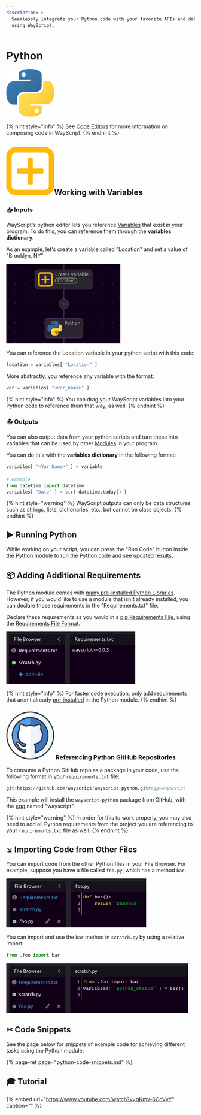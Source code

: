 ```yaml
---
description: >-
  Seamlessly integrate your Python code with your favorite APIs and databases,
  using WayScript.
---
```


# Python

![Write Python code.](../../../.gitbook/assets/python_128x128.png)

{% hint style="info" %}
See [Code Editors](../../../getting_started/code-editors.md) for more information on composing code in WayScript.
{% endhint %}

## ![](../../../.gitbook/assets/create_var.png)Working with Variables

### 📥 Inputs

WayScript's python editor lets you reference [Variables](../../../getting_started/variables.md) that exist in your program. To do this, you can reference them through the **variables dictionary**.

As an example, let's create a variable called "Location" and set a value of "Brooklyn, NY"

![](../../../.gitbook/assets/screenshot-2019-07-16-14.03.23.png)

You can reference the Location variable in your python script with this code:

```python
location = variables[ "Location" ]
```

More abstractly, you reference any variable with the format:

```python
var = variables[ "<var_name>" ]
```

{% hint style="info" %}
You can drag your WayScript variables into your Python code to reference them that way, as well.
{% endhint %}

### 📤 Outputs

You can also output data from your python scripts and turn these into variables that can be used by other [Modules](../../../getting_started/modules.md) in your program.

You can do this with the **variables dictionary** in the following format:

```python
variables[ "<Var Name>" ] = variable

# example
from datetime import datetime
variables[ "Date" ] = str( datetime.today() )
```

{% hint style="warning" %}
WayScript outputs can only be data structures such as strings, lists, dictionaries, etc., but cannot be class objects.
{% endhint %}

## ▶ Running Python

While working on your script, you can press the "Run Code" button inside the Python module to run the Python code and see updated results.

## 📦 Adding Additional Requirements

The Python module comes with [many pre-installed Python Libraries](libraries.md). However, if you would like to use a module that isn't already installed, you can declare those requirements in the "Requirements.txt" file.

Declare these requirements as you would in a [pip Requirements File](https://pip.pypa.io/en/stable/user_guide/#requirements-files), using the [Requirements File Format](https://pip.pypa.io/en/stable/reference/pip_install/#requirements-file-format).

![](../../../.gitbook/assets/screen-shot-2020-01-23-at-6.19.16-pm.png)

{% hint style="info" %}
For faster code execution, only add requirements that aren't already [pre-installed](libraries.md) in the Python module.
{% endhint %}

### ![](../../../.gitbook/assets/github%20%282%29%20%282%29%20%284%29%20%284%29%20%281%29.png) Referencing Python GitHub Repositories

To consume a Python GitHub repo as a package in your code, use the following format in your `requirements.txt` file:

```python
git+https://github.com/wayscript/wayscript-python.git#egg=wayscript
```

This example will install the `wayscript-python` package from GitHub, with the [egg](https://wiki.python.org/moin/egg) named "wayscript".

{% hint style="warning" %}
In order for this to work properly, you may also need to add all Python requirements from the project you are referencing to your `requirements.txt` file as well.
{% endhint %}

## ↘ Importing Code from Other Files

You can import code from the other Python files in your File Browser. For example, suppose you have a file called `foo.py`, which has a method `bar`.

![](../../../.gitbook/assets/screen-shot-2020-02-18-at-2.06.29-pm.png)

You can import and use the `bar` method in `scratch.py` by using a relative import:

```python
from .foo import bar
```

![Example of importing and using the method &quot;bar&quot; from &quot;foo.py&quot;](../../../.gitbook/assets/screen-shot-2020-02-18-at-2.06.44-pm.png)

## ✂ Code Snippets

See the page below for snippets of example code for achieving different tasks using the Python module:

{% page-ref page="python-code-snippets.md" %}

## 🎓 Tutorial

{% embed url="https://www.youtube.com/watch?v=qKmv-6CcVvY" caption="" %}

